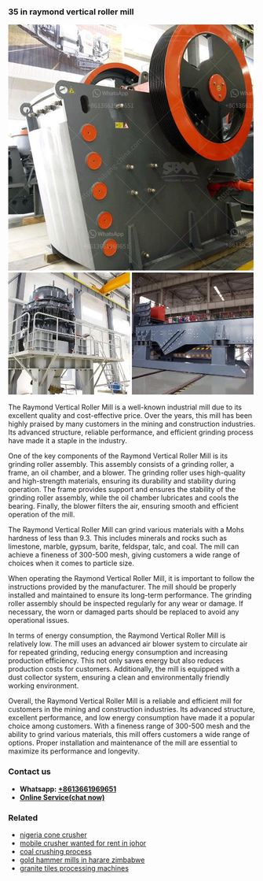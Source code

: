 <h3>35 in raymond vertical roller mill</h3><img src='1704791188.jpg' alt=''><p>The Raymond Vertical Roller Mill is a well-known industrial mill due to its excellent quality and cost-effective price. Over the years, this mill has been highly praised by many customers in the mining and construction industries. Its advanced structure, reliable performance, and efficient grinding process have made it a staple in the industry.</p><p>One of the key components of the Raymond Vertical Roller Mill is its grinding roller assembly. This assembly consists of a grinding roller, a frame, an oil chamber, and a blower. The grinding roller uses high-quality and high-strength materials, ensuring its durability and stability during operation. The frame provides support and ensures the stability of the grinding roller assembly, while the oil chamber lubricates and cools the bearing. Finally, the blower filters the air, ensuring smooth and efficient operation of the mill.</p><p>The Raymond Vertical Roller Mill can grind various materials with a Mohs hardness of less than 9.3. This includes minerals and rocks such as limestone, marble, gypsum, barite, feldspar, talc, and coal. The mill can achieve a fineness of 300-500 mesh, giving customers a wide range of choices when it comes to particle size.</p><p>When operating the Raymond Vertical Roller Mill, it is important to follow the instructions provided by the manufacturer. The mill should be properly installed and maintained to ensure its long-term performance. The grinding roller assembly should be inspected regularly for any wear or damage. If necessary, the worn or damaged parts should be replaced to avoid any operational issues.</p><p>In terms of energy consumption, the Raymond Vertical Roller Mill is relatively low. The mill uses an advanced air blower system to circulate air for repeated grinding, reducing energy consumption and increasing production efficiency. This not only saves energy but also reduces production costs for customers. Additionally, the mill is equipped with a dust collector system, ensuring a clean and environmentally friendly working environment.</p><p>Overall, the Raymond Vertical Roller Mill is a reliable and efficient mill for customers in the mining and construction industries. Its advanced structure, excellent performance, and low energy consumption have made it a popular choice among customers. With a fineness range of 300-500 mesh and the ability to grind various materials, this mill offers customers a wide range of options. Proper installation and maintenance of the mill are essential to maximize its performance and longevity.</p><h3>Contact us</h3><ul><li><strong>Whatsapp:&nbsp;<a href="https://wa.me/8613661969651">+8613661969651</a></strong></li><li><a href="https://swt.shibang-china.com/?git&amp;zhl&amp;35 in raymond vertical roller mill"><strong>Online Service(chat now)</strong></a></li></ul><h3>Related</h3><ul><li><a href='nigeria cone crusher.md'>nigeria cone crusher</a></li><li><a href='mobile crusher wanted for rent in johor.md'>mobile crusher wanted for rent in johor</a></li><li><a href='coal crushing process.md'>coal crushing process</a></li><li><a href='gold hammer mills in harare zimbabwe.md'>gold hammer mills in harare zimbabwe</a></li><li><a href='granite tiles processing machines.md'>granite tiles processing machines</a></li></ul>
